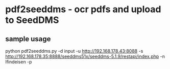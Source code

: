 # pdf2seeddms - ocr pdfs and upload to SeedDMS


## sample usage
python pdf2seeddms.py -d input -u http://192.168.178.43:8088 -s http://192.168.178.35:8888/seeddms51x/seeddms-5.1.9/restapi/index.php -n lfindeisen -p <pwd>
